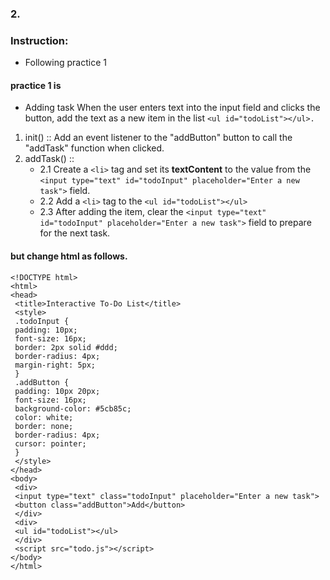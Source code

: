 ### 2.
### Instruction:
- Following practice 1 

#### practice 1 is 

 - Adding task When the user enters text into the input field and clicks the button, add the text as a new item in the list `<ul id="todoList"></ul>.`

1. init() :: Add an event listener to the "addButton" button to call the "addTask" function when clicked.
2. addTask() ::
    * 2.1 Create a `<li>` tag and set its **textContent** to the value from the `<input type="text" id="todoInput" placeholder="Enter a new task">` field.
    * 2.2 Add a `<li>` tag to the `<ul id="todoList"></ul>`
    * 2.3 After adding the item, clear the `<input type="text" id="todoInput" placeholder="Enter a new task">` field to prepare for the next task.
        
#### but change html as follows.

```
<!DOCTYPE html>
<html>
<head>
 <title>Interactive To-Do List</title>
 <style>
 .todoInput {
 padding: 10px;
 font-size: 16px;
 border: 2px solid #ddd;
 border-radius: 4px;
 margin-right: 5px;
 }
 .addButton {
 padding: 10px 20px;
 font-size: 16px;
 background-color: #5cb85c;
 color: white;
 border: none;
 border-radius: 4px;
 cursor: pointer;
 }
 </style>
</head>
<body>
 <div>
 <input type="text" class="todoInput" placeholder="Enter a new task">
 <button class="addButton">Add</button>
 </div>
 <div>
 <ul id="todoList"></ul>
 </div>
 <script src="todo.js"></script>
</body>
</html>

```